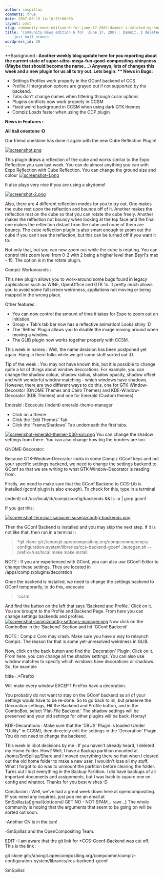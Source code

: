 ```yaml
---
author: smspillaz
comments: true
date: 2007-06-19 14:18:32+00:00
layout: post
slug: community-news-edition-6-for-june-17-2007-dammit-i-deleted-my-home-folder-just-hail-stones
title: 'Community News edition 6 for  June 17, 2007 : Dammit, I deleted my home folder
  - just hail stones.'
wordpress_id: 30
---
```


**Background **: Another weekly blog update here for you reporting about the current state of super-ultra-mega-fun-good-compositing-shinyness (Maybe that should become the name....) Anyways, lots of changes this week and a new plugin for us all to try out. Lets begin.
**
News in Bugs:**

- Settings Profiles work properly in the GConf backend of CCS.
- Profile / Intergration options are grayed out if not supported by the backend.
- Tabs don't change names when filtering through ccsm options
- Plugins conflicts now work properly in CCSM
- Fixed weird background in CCSM when using dark GTK themes
- Compiz Loads faster when using the CCP plugin

**News in Features :**

**All hail onestone :D**

Our friend onestone has done it again with the new Cube Reflection Plugin!

[![screenshot.png](http://smspillaz.files.wordpress.com/2007/06/screenshot.thumbnail.png)](http://smspillaz.files.wordpress.com/2007/06/screenshot.png)

This plugin draws a reflection of the cube and works similar to the Expo Reflection you saw last week. You can do almost anything you can with Expo Reflection with Cube Reflection. You can change the ground size and colour
[![screenshot-1.png](http://smspillaz.files.wordpress.com/2007/06/screenshot-1.thumbnail.png)](http://smspillaz.files.wordpress.com/2007/06/screenshot-1.png)

It also plays very nice if you are using a skydome!

[![screenshot-2.png](http://smspillaz.files.wordpress.com/2007/06/screenshot-2.thumbnail.png)](http://smspillaz.files.wordpress.com/2007/06/screenshot-2.png)

Also, there are 4 different reflection modes for you to try out. One makes the cube rest upon the reflection and bounce off of it. Another makes the reflection rest on the cube so that you can rotate the cube freely. Another makes the relfection not bouncy when looking at the top face and the final one makes the reflection distant from the cube and none of them are bouncy. The cube reflection plugin is also smart enough to zoom out the cube if you can't see the reflection, but this can be turned off if you want it to.

Not only that, but you can now zoom out while the cube is rotating. You can control this zoom level from 0-2 with 2 being a higher level than Beyrl's max - 15. The option is in the rotate plugin.

Compiz Workarounds :

This new plugin allows you to work-around some bugs found in legacy applications such as WINE, OpenOffice and GTK 1x. It pretty much allows you to avoid some fullscreen weirdness, appliations not moving or being mapped in the wrong place.

Other features :
- You can now control the amount of time it takes for Expo to zoom out on initiation.
- Group + Tab's tab bar now has a reflective animation! Looks shiny :D
- The 'Reflex' Plugin allows you to disable the image moving around when moving a window.
- The GLIB plugin now works together properly with CCSM.

This week in names : Well, the name decision has been postponed yet again. Hang in there folks while we get some stuff sorted out :D.

Tip of the week : You may not have known this, but it is possible to change quite a lot of things about window decorations. For example, you can change the shadow colour, shadow radius, shadow opacity, shadow offset and with wonderful window matching - which windows have shadows. However, there are two different ways to do this, one for GTK-Window-Decorator (GNOME Themes and Cairo Themes) and KDE-Window-Decorator (KDE Themes) and one for Emerald (Custom themes)

Emerald : Excecute
(Indent) emerald-theme-manager
- Click on a theme
- Click the 'Edit Themes' Tab
- Click the 'Frame/Shadows' Tab underneath the first tabs.

[![screenshot-emerald-themer-030-svn.png](http://smspillaz.files.wordpress.com/2007/06/screenshot-emerald-themer-030-svn.thumbnail.png)](http://smspillaz.files.wordpress.com/2007/06/screenshot-emerald-themer-030-svn.png)
You can change the shadow settings from there. You can also change how big the borders are too.

GNOME-Decorator:

Because GTK-Window-Decorator looks in some Compiz GConf keys and not your specific settings backend, we need to change the settings backend to GConf so that we are writing to what GTK-Window-Decorator is reading from.

Firstly, we need to make sure that the GConf Backend to CCS-Lib is installed (gconf plugin is also enough). To check for this, type in a terminal

(indent) cd /usr/local/lib/compizconfig/backends && ls -a | grep gconf

If you get this:

[![screenshot-terminal-samacer-susepizconfig-backends.png](http://smspillaz.files.wordpress.com/2007/06/screenshot-terminal-samacer-susepizconfig-backends.thumbnail.png)](http://smspillaz.files.wordpress.com/2007/06/screenshot-terminal-samacer-susepizconfig-backends.png)

Then the GConf Backend is installed and you may skip the next step. If it is not like that, then run in a terminal :


<blockquote>*git clone git://anongit.opencompositing.org/compcomm/compiz-configuration-system/libraries/ccs-backend-gconf
./autogen.sh --prefix=/usr/local
make
make install</blockquote>


NOTE : If you are experienced with GConf, you can also use GConf-Editor to change these settings. They are located in /apps/compiz/plugins/decoration

Once the backend is installed, we need to change the settings backend to GConf temporarily, to do this, excecute


<blockquote>'ccsm'</blockquote>


And find the  button on the left that says 'Backend and Profile.' Click on it. You are brought to the Profile and Backend Page. From here you can change settings backends and profiles.
[![screenshot-compizconfig-settings-manager.png](http://smspillaz.files.wordpress.com/2007/06/screenshot-compizconfig-settings-manager.thumbnail.png)](http://smspillaz.files.wordpress.com/2007/06/screenshot-compizconfig-settings-manager.png)
Now click on the ComboBox in the 'Backend' Section and hit 'GConf Backend'

NOTE : Compiz Core may crash. Make sure you have a way to relaunch Compiz. The reason for that is some yet-unresolved weirdness in GLIB.

Now, click on the back button and find the 'Decoration' Plugin. Click on it. From here, you can change all the shadow settings. You can also use window matches to specify which windows have decorations or shadows. So, for example

!title=.*Firefox

Will make every window EXCEPT FireFox have a decoration.

You probably do not want to stay on the GConf backend as all of your settings would have to be re-done. So to go back to ini, but preserve the Decoration settings, Hit the Backend and Profile button, and in the ComboBox, select 'Flat-File Backend.' The shadow settings will be preserved and your old settings for other plugins will be back. Horray!

KDE-Decorations : Make sure that the 'DBUS' Plugin is loaded (Under "Utility" in CCSM), then directely edit the settings in the 'Decoration' Plugin. You do not need to change the backend.

This week in idiot decisions by me : If you haven't already heard, I deleted my Home Folder. How? Well, I have a Backup partition mounted at /home/SmSpillaz/Share and I moved everything there so that when I cleared out the old home folder to make a new user, I wouldn't lose all my stuff. What I forgot to do was to unmount the partition before clearing the folder. Turns out I lost everything in the Backup Partition. I did have backups of all important documents and assignments, but I was back to sqaure one on config and whatnot. Thanks for you best wishes :D

Conclusion : Well, we've had a great week down here at opencompositing. IF you need any inquiries, just pop me an email at SmSpillaz(at)gmail(dot)com(I GET NO - NOT SPAM... rawr...) The whole community is hoping that the arguments that seem to be going on will be sorted out soon.

-Another CN is in the can!

-SmSpillaz and the OpenCompositing Team.

EDIT : I am aware that the git link for *CCS-Gconf-Backend was cut off. This is the link :

git clone git://anongit.opencompositing.org/compcomm/compiz-configuration-system/libraries/ccs-backend-gconf

SmSpillaz

